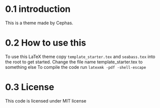 # 0.1 introduction
This is a theme made by Cephas.
# 0.2 How to use this
To use this LaTeX theme copy `template_starter.tex` and `seabass.tex` into the root to get started. 
Change the file name template_starter.tex to something else 
To compile the code run
`latexmk -pdf -shell-escape`
# 0.3 License
This code is licensed under MIT license